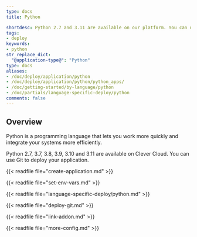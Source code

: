 ```yaml
---
type: docs
title: Python

shortdesc: Python 2.7 and 3.11 are available on our platform. You can use Git to deploy your application.
tags:
- deploy
keywords:
- python
str_replace_dict:
  "@application-type@": "Python"
type: docs
aliases:
- /doc/deploy/application/python
- /doc/deploy/application/python/python_apps/
- /doc/getting-started/by-language/python
- /doc/partials/language-specific-deploy/python
comments: false
---
```


## Overview

Python is a programming language that lets you work more quickly and integrate your systems more efficiently.

Python 2.7, 3.7, 3.8, 3.9, 3.10 and 3.11 are available on Clever Cloud. You can use Git to deploy your application.


{{< readfile file="create-application.md" >}}

{{< readfile file="set-env-vars.md" >}}

{{< readfile file="language-specific-deploy/python.md" >}}

{{< readfile file="deploy-git.md" >}}

{{< readfile file="link-addon.md" >}}

{{< readfile file="more-config.md" >}}
